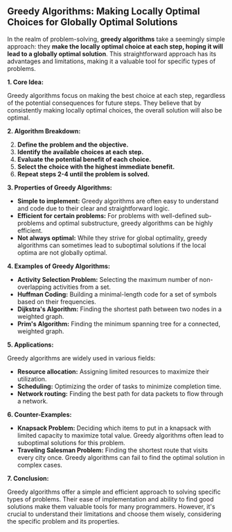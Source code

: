 ## Greedy Algorithms: Making Locally Optimal Choices for Globally Optimal Solutions

In the realm of problem-solving, **greedy algorithms** take a seemingly simple approach: they **make the locally optimal choice at each step, hoping it will lead to a globally optimal solution**. This straightforward approach has its advantages and limitations, making it a valuable tool for specific types of problems.

**1. Core Idea:**

Greedy algorithms focus on making the best choice at each step, regardless of the potential consequences for future steps. They believe that by consistently making locally optimal choices, the overall solution will also be optimal.

**2. Algorithm Breakdown:**

2. **Define the problem and the objective.**
4. **Identify the available choices at each step.**
6. **Evaluate the potential benefit of each choice.**
8. **Select the choice with the highest immediate benefit.**
10. **Repeat steps 2-4 until the problem is solved.**

**3. Properties of Greedy Algorithms:**

- **Simple to implement:** Greedy algorithms are often easy to understand and code due to their clear and straightforward logic.
- **Efficient for certain problems:** For problems with well-defined sub-problems and optimal substructure, greedy algorithms can be highly efficient.
- **Not always optimal:** While they strive for global optimality, greedy algorithms can sometimes lead to suboptimal solutions if the local optima are not globally optimal.

**4. Examples of Greedy Algorithms:**

- **Activity Selection Problem:** Selecting the maximum number of non-overlapping activities from a set.
- **Huffman Coding:** Building a minimal-length code for a set of symbols based on their frequencies.
- **Dijkstra's Algorithm:** Finding the shortest path between two nodes in a weighted graph.
- **Prim's Algorithm:** Finding the minimum spanning tree for a connected, weighted graph.

**5. Applications:**

Greedy algorithms are widely used in various fields:

- **Resource allocation:** Assigning limited resources to maximize their utilization.
- **Scheduling:** Optimizing the order of tasks to minimize completion time.
- **Network routing:** Finding the best path for data packets to flow through a network.

**6. Counter-Examples:**

- **Knapsack Problem:** Deciding which items to put in a knapsack with limited capacity to maximize total value. Greedy algorithms often lead to suboptimal solutions for this problem.
- **Traveling Salesman Problem:** Finding the shortest route that visits every city once. Greedy algorithms can fail to find the optimal solution in complex cases.

**7. Conclusion:**

Greedy algorithms offer a simple and efficient approach to solving specific types of problems. Their ease of implementation and ability to find good solutions make them valuable tools for many programmers. However, it's crucial to understand their limitations and choose them wisely, considering the specific problem and its properties.